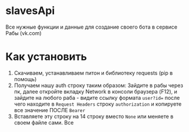 # slavesApi
Все нужные функции и данные для создание своего бота в сервисе Рабы (vk.com)

# Как установить
1. Скачиваем, устанавливаем питон и библиотеку requests (pip в помощь)
2. Получаем нашу auth строку таким образом: Зайдите в рабы через пк, далее откройте вкладку Network в консоли браузера (F12), и зайдите на любого раба - видите ссылку формата `user?id=` после чего находите в `Request Headers` строку `authorization` и копируете все значение ПОСЛЕ `Bearer`
3. Вставляете эту строку на 14 строку вместо `None` или меняете в своем файле сами. Все
